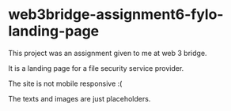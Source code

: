 # web3bridge-assignment6-fylo-landing-page

This project was an assignment given to me at web 3 bridge.

It is a landing page for a file security service provider.

The site is not mobile responsive :(

The texts and images are just placeholders.
